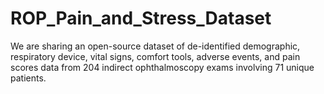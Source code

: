 # ROP_Pain_and_Stress_Dataset
We are sharing an open-source dataset of de-identified demographic, respiratory device, vital signs, comfort tools, adverse events, and pain scores data from 204 indirect ophthalmoscopy exams involving 71 unique patients. 
